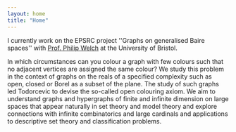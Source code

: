 ```yaml
---
layout: home
title: "Home"
---
```


I currently work on the EPSRC project ''Graphs on generalised Baire spaces'' with <a href="https://people.maths.bris.ac.uk/~mapdw/">Prof. Philip Welch</a> at the University of Bristol.
<!--The project aims to understand the structure of large graphs that satisfy topological conditions.-->
In which circumstances can you colour a graph with few colours such that no adjacent vertices are assigned the same colour?
We study this problem in the context of graphs on the reals of a specified complexity such as open, closed or Borel as a subset of the plane.
The study of such graphs led Todorcevic to devise the so-called open colouring axiom.
We aim to understand graphs and hypergraphs of finite and infinite dimension on large spaces that appear naturally in set theory and model theory and explore connections with infinite combinatorics and large cardinals and applications to descriptive set theory and classification problems.
